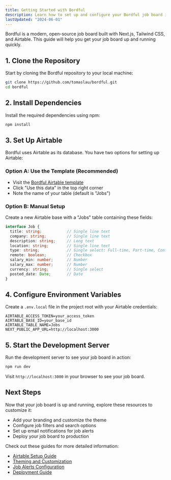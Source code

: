 ```yaml
---
title: Getting Started with Bordful
description: Learn how to set up and configure your Bordful job board in minutes.
lastUpdated: "2024-06-01"
---
```


Bordful is a modern, open-source job board built with Next.js, Tailwind CSS, and Airtable. This guide will help you get your job board up and running quickly.

## 1. Clone the Repository

Start by cloning the Bordful repository to your local machine:

```bash
git clone https://github.com/tomaslau/bordful.git
cd bordful
```

## 2. Install Dependencies

Install the required dependencies using npm:

```bash
npm install
```

## 3. Set Up Airtable

Bordful uses Airtable as its database. You have two options for setting up Airtable:

### Option A: Use the Template (Recommended)

- Visit the [Bordful Airtable template](https://airtable.com/appLx3b8wF3cyfoMd/shrWo1VUVq7mJS6CB)
- Click "Use this data" in the top right corner
- Note the name of your table (default is "Jobs")

### Option B: Manual Setup

Create a new Airtable base with a "Jobs" table containing these fields:

```typescript
interface Job {
  title: string;           // Single line text
  company: string;         // Single line text
  description: string;     // Long text
  location: string;        // Single line text
  type: string;            // Single select: Full-time, Part-time, Contract, Freelance
  remote: boolean;         // Checkbox
  salary_min: number;      // Number
  salary_max: number;      // Number
  currency: string;        // Single select
  posted_date: Date;       // Date
}
```

## 4. Configure Environment Variables

Create a `.env.local` file in the project root with your Airtable credentials:

```env
AIRTABLE_ACCESS_TOKEN=your_access_token
AIRTABLE_BASE_ID=your_base_id
AIRTABLE_TABLE_NAME=Jobs
NEXT_PUBLIC_APP_URL=http://localhost:3000
```

## 5. Start the Development Server

Run the development server to see your job board in action:

```bash
npm run dev
```

Visit `http://localhost:3000` in your browser to see your job board.

## Next Steps

Now that your job board is up and running, explore these resources to customize it:

- Add your branding and customize the theme
- Configure job filters and search options
- Set up email notifications for job alerts
- Deploy your job board to production

Check out these guides for more detailed information:

- [Airtable Setup Guide](/docs/guides/airtable-setup)
- [Theming and Customization](/docs/guides/theming-customization)
- [Job Alerts Configuration](/docs/guides/job-alerts-configuration)
- [Deployment Guide](/docs/guides/deployment) 
